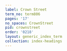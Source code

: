 ```yaml
---
label: Crown Street
term_no: term806
pages: '17'
no_spaces: CrownStreet
pid: crownstreet
order: '0218'
layout: generic_index_term
collection: index-headings
---
```

